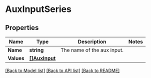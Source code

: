 # AuxInputSeries

## Properties
Name | Type | Description | Notes
------------ | ------------- | ------------- | -------------
**Name** | **string** | The name of the aux input. | 
**Values** | [**[]AuxInput**](AuxInput.md) |  | 

[[Back to Model list]](../README.md#documentation-for-models) [[Back to API list]](../README.md#documentation-for-api-endpoints) [[Back to README]](../README.md)



